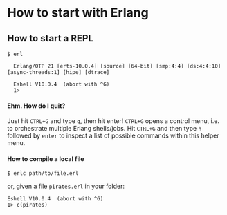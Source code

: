 # How to start with Erlang

## How to start a REPL

    $ erl

      Erlang/OTP 21 [erts-10.0.4] [source] [64-bit] [smp:4:4] [ds:4:4:10] [async-threads:1] [hipe] [dtrace]

      Eshell V10.0.4  (abort with ^G)
      1>

#### Ehm. How do I quit? 

Just hit `CTRL+G` and type `q`, then hit enter! `CTRL+G` opens a control
menu, i.e. to orchestrate multiple Erlang shells/jobs. Hit `CTRL+G` and then type
`h` followed by `enter` to inspect a list of possible commands within this helper menu.


#### How to compile a local file

    $ erlc path/to/file.erl

or, given a file `pirates.erl` in your folder:
    
    Eshell V10.0.4  (abort with ^G)
    1> c(pirates)
